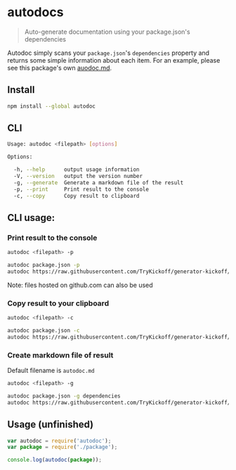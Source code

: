# autodocs
> Auto-generate documentation using your package.json's dependencies

Autodoc simply scans your `package.json`'s `dependencies` property and returns some simple information about each item. For an example, please see this package's own [auodoc.md](https://github.com/mrmartineau/autodoc/blob/master/autodoc).

## Install

```sh
npm install --global autodoc
```

## CLI

```sh
Usage: autodoc <filepath> [options]

Options:

  -h, --help      output usage information
  -V, --version   output the version number
  -g, --generate  Generate a markdown file of the result
  -p, --print     Print result to the console
  -c, --copy      Copy result to clipboard
```

## CLI usage:

### Print result to the console
```sh
autodoc <filepath> -p

autodoc package.json -p
autodoc https://raw.githubusercontent.com/TryKickoff/generator-kickoff/master/package.json -p
```
Note: files hosted on github.com can also be used

### Copy result to your clipboard
```sh
autodoc <filepath> -c

autodoc package.json -c
autodoc https://raw.githubusercontent.com/TryKickoff/generator-kickoff/master/package.json -c
```

### Create markdown file of result
Default filename is `autodoc.md`
```sh
autodoc <filepath> -g

autodoc package.json -g dependencies
autodoc https://raw.githubusercontent.com/TryKickoff/generator-kickoff/master/package.json -g dependencies
```

## Usage (unfinished)

```js
var autodoc = require('autodoc');
var package = require('./package');

console.log(autodoc(package));
```
